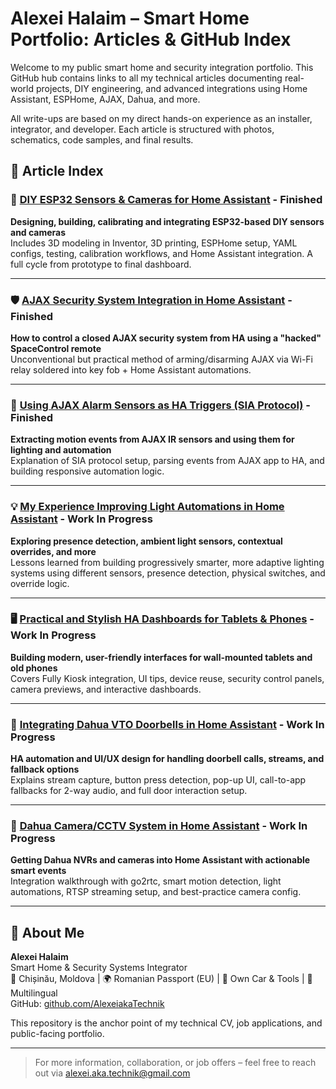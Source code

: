 # Alexei Halaim – Smart Home Portfolio: Articles & GitHub Index

Welcome to my public smart home and security integration portfolio. This GitHub hub contains links to all my technical articles documenting real-world projects, DIY engineering, and advanced integrations using Home Assistant, ESPHome, AJAX, Dahua, and more.

All write-ups are based on my direct hands-on experience as an installer, integrator, and developer. Each article is structured with photos, schematics, code samples, and final results.

## 📌 Article Index

### 🧪 [DIY ESP32 Sensors & Cameras for Home Assistant](https://github.com/AlexeiakaTechnik/DIY-esp32-esphome-homeassistant-sensors_cams) - Finished
**Designing, building, calibrating and integrating ESP32-based DIY sensors and cameras**  
Includes 3D modeling in Inventor, 3D printing, ESPHome setup, YAML configs, testing, calibration workflows, and Home Assistant integration. A full cycle from prototype to final dashboard.

---

### 🛡️ [AJAX Security System Integration in Home Assistant](https://github.com/AlexeiakaTechnik/AJAX_security-integration-in-Home_Assistant) - Finished
**How to control a closed AJAX security system from HA using a "hacked" SpaceControl remote**  
Unconventional but practical method of arming/disarming AJAX via Wi-Fi relay soldered into key fob + Home Assistant automations.

---

### 📡 [Using AJAX Alarm Sensors as HA Triggers (SIA Protocol)](https://github.com/AlexeiakaTechnik/Use-Ajax-Security-alarm-sensors-as-a-Automation-Triggers-in-Home-Assistant) - Finished
**Extracting motion events from AJAX IR sensors and using them for lighting and automation**  
Explanation of SIA protocol setup, parsing events from AJAX app to HA, and building responsive automation logic.

---

### 💡 [My Experience Improving Light Automations in Home Assistant](https://github.com/AlexeiakaTechnik/My-experience-of-improving-Light-Automations-in-Home-Assistant) - Work In Progress
**Exploring presence detection, ambient light sensors, contextual overrides, and more**  
Lessons learned from building progressively smarter, more adaptive lighting systems using different sensors, presence detection, physical switches, and override logic.

---

### 🖥️ [Practical and Stylish HA Dashboards for Tablets & Phones](https://github.com/AlexeiakaTechnik/Practial-and-stylish-Home-Assistant-Dashboards-for-Tablets-and-Mobile-Phones) - Work In Progress
**Building modern, user-friendly interfaces for wall-mounted tablets and old phones**  
Covers Fully Kiosk integration, UI tips, device reuse, security control panels, camera previews, and interactive dashboards.

---

### 🚪 [Integrating Dahua VTO Doorbells in Home Assistant](https://github.com/AlexeiakaTechnik/Integration-of-Dahua-VTOs-Doorbells-into-Home-Assistant-and-creating-UI-for-it) - Work In Progress
**HA automation and UI/UX design for handling doorbell calls, streams, and fallback options**  
Explains stream capture, button press detection, pop-up UI, call-to-app fallbacks for 2-way audio, and full door interaction setup.

---

### 🎥 [Dahua Camera/CCTV System in Home Assistant](https://github.com/AlexeiakaTechnik/Integrating-Dahua-Cameras-CCTV-System-in-Home-Assistant) - Work In Progress
**Getting Dahua NVRs and cameras into Home Assistant with actionable smart events**  
Integration walkthrough with go2rtc, smart motion detection, light automations, RTSP streaming setup, and best-practice camera config.

---

## 💼 About Me
**Alexei Halaim**  
Smart Home & Security Systems Integrator  
📍 Chișinău, Moldova | 🌍 Romanian Passport (EU) | 🚗 Own Car & Tools | 💬 Multilingual  
GitHub: [github.com/AlexeiakaTechnik](https://github.com/AlexeiakaTechnik)

This repository is the anchor point of my technical CV, job applications, and public-facing portfolio.

---

> For more information, collaboration, or job offers – feel free to reach out via [alexei.aka.technik@gmail.com](mailto:alexei.aka.technik@gmail.com)
